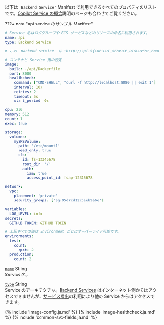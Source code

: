 以下は `'Backend Service'` Manifest で利用できるすべてのプロパティのリストです。[Copilot Service の概念](../concepts/services.ja.md)説明のページも合わせてご覧ください。

<!-- textlint-disable ja-technical-writing/no-exclamation-question-mark, ja-technical-writing/ja-no-mixed-period -->
???+ note "api service のサンプル Manifest"
<!-- textlint-enable ja-technical-writing/no-exclamation-question-mark, ja-technical-writing/ja-no-mixed-period -->

```yaml
# Service 名はロググループや ECS サービスなどのリソースの命名に利用されます。
name: api
type: Backend Service

# この 'Backend Service' は "http://api.${COPILOT_SERVICE_DISCOVERY_ENDPOINT}:8080" でアクセスできますが、パブリックには公開されません。

# コンテナと Service 用の設定
image:
  build: ./api/Dockerfile
  port: 8080
  healthcheck:
    command: ["CMD-SHELL", "curl -f http://localhost:8080 || exit 1"]
    interval: 10s
    retries: 2
    timeout: 5s
    start_period: 0s

cpu: 256
memory: 512
count: 1
exec: true

storage:
  volumes:
    myEFSVolume:
      path: '/etc/mount1'
      read_only: true
      efs:
        id: fs-12345678
        root_dir: '/'
        auth:
          iam: true
          access_point_id: fsap-12345678

network:
  vpc:
    placement: 'private'
    security_groups: ['sg-05d7cd12cceeb9a6e']

variables:
  LOG_LEVEL: info
secrets:
  GITHUB_TOKEN: GITHUB_TOKEN

# 上記すべての値は Environment ごとにオーバーライド可能です。
environments:
  test:
    count:
      spot: 2
  production:
    count: 2
```

<a id="name" href="#name" class="field">`name`</a> <span class="type">String</span>  
Service 名。

<div class="separator"></div>

<a id="type" href="#type" class="field">`type`</a> <span class="type">String</span>  
Service のアーキテクチャ。[Backend Services](../concepts/services.ja.md#backend-service) はインターネット側からはアクセスできませんが、[サービス検出](../developing/service-discovery.ja.md)の利用により他の Service からはアクセスできます。

{% include 'image-config.ja.md' %}
{% include 'image-healthcheck.ja.md' %}
{% include 'common-svc-fields.ja.md' %}
